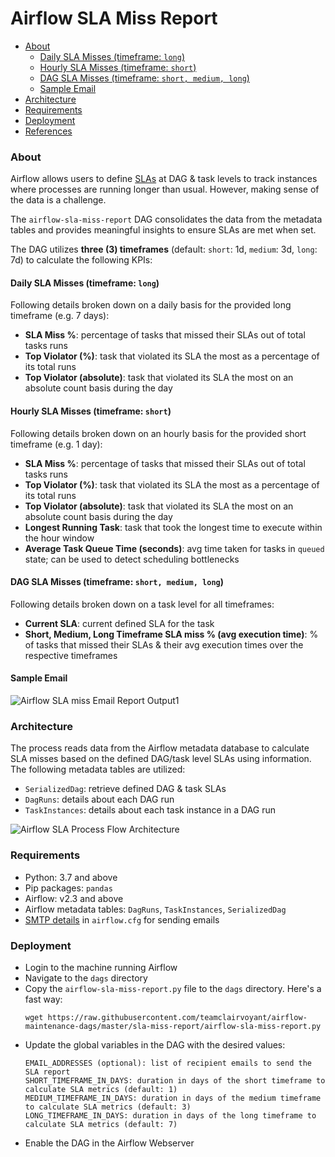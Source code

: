 # Airflow SLA Miss Report

  - [About](#about)
    - [Daily SLA Misses (timeframe: `long`)](#daily-sla-misses-timeframe-long)
    - [Hourly SLA Misses (timeframe: `short`)](#hourly-sla-misses-timeframe-short)
    - [DAG SLA Misses (timeframe: `short, medium, long`)](#dag-sla-misses-timeframe-short-medium-long)
    - [Sample Email](#sample-email)
  - [Architecture](#architecture)
  - [Requirements](#requirements)
  - [Deployment](#deployment)
  - [References](#references)


### About
Airflow allows users to define [SLAs](https://github.com/teamclairvoyant/airflow-maintenance-dags/blob/teamclairvoyant/sla-miss-report/sla-miss-report/README.md) at DAG & task levels to track instances where processes are running longer than usual. However, making sense of the data is a challenge.

The `airflow-sla-miss-report` DAG consolidates the data from the metadata tables and provides meaningful insights to ensure SLAs are met when set.

The DAG utilizes **three (3) timeframes** (default: `short`: 1d, `medium`: 3d, `long`: 7d) to calculate the following KPIs:

#### Daily SLA Misses (timeframe: `long`)
Following details broken down on a daily basis for the provided long timeframe (e.g. 7 days):
  - **SLA Miss %**: percentage of tasks that missed their SLAs out of total tasks runs
  - **Top Violator (%)**: task that violated its SLA the most as a percentage of its total runs
  - **Top Violator (absolute)**: task that violated its SLA the most on an absolute count basis during the day

#### Hourly SLA Misses (timeframe: `short`)
Following details broken down on an hourly basis for the provided short timeframe (e.g. 1 day):
  - **SLA Miss %**: percentage of tasks that missed their SLAs out of total tasks runs
  - **Top Violator (%)**: task that violated its SLA the most as a percentage of its total runs
  - **Top Violator (absolute)**: task that violated its SLA the most on an absolute count basis during the day
  - **Longest Running Task**: task that took the longest time to execute within the hour window
  - **Average Task Queue Time (seconds)**: avg time taken for tasks in `queued` state; can be used to detect scheduling bottlenecks

#### DAG SLA Misses (timeframe: `short, medium, long`)
Following details broken down on a task level for all timeframes:
  - **Current SLA**: current defined SLA for the task
  - **Short, Medium, Long Timeframe SLA miss % (avg execution time)**: % of tasks that missed their SLAs & their avg execution times over the respective timeframes

#### **Sample Email**
![Airflow SLA miss Email Report Output1](https://user-images.githubusercontent.com/32403237/193700720-24b88202-edae-4199-a7f3-0e46e54e0d5d.png)


### Architecture
The process reads data from the Airflow metadata database to calculate SLA misses based on the defined DAG/task level SLAs using information.
The following metadata tables are utilized:
- `SerializedDag`: retrieve defined DAG & task SLAs
- `DagRuns`: details about each DAG run
- `TaskInstances`: details about each task instance in a DAG run

![Airflow SLA Process Flow Architecture](https://user-images.githubusercontent.com/8946659/191114560-2368e2df-916a-4f66-b1ac-b6cfe0b35a47.png)

### Requirements
- Python: 3.7 and above
- Pip packages: `pandas`
- Airflow: v2.3 and above
- Airflow metadata tables: `DagRuns`, `TaskInstances`, `SerializedDag`
- [SMTP details](https://airflow.apache.org/docs/apache-airflow/stable/howto/email-config.html#using-default-smtp) in `airflow.cfg` for sending emails

### Deployment
- Login to the machine running Airflow
- Navigate to the `dags` directory
- Copy the `airflow-sla-miss-report.py` file to the `dags` directory. Here's a fast way:
  ```
  wget https://raw.githubusercontent.com/teamclairvoyant/airflow-maintenance-dags/master/sla-miss-report/airflow-sla-miss-report.py
  ```
- Update the global variables in the DAG with the desired values:
  ```
  EMAIL_ADDRESSES (optional): list of recipient emails to send the SLA report
  SHORT_TIMEFRAME_IN_DAYS: duration in days of the short timeframe to calculate SLA metrics (default: 1)
  MEDIUM_TIMEFRAME_IN_DAYS: duration in days of the medium timeframe to calculate SLA metrics (default: 3)
  LONG_TIMEFRAME_IN_DAYS: duration in days of the long timeframe to calculate SLA metrics (default: 7)
  ```
- Enable the DAG in the Airflow Webserver